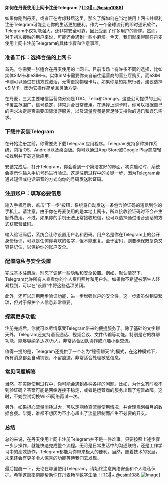 **如何在丹麦使用上网卡注册Telegram？[[TG💪+ @esim1088](https://t.me/s/esim1088)]**

如果你刚到丹麦，或者正在考虑移居这里，那么了解如何在当地使用上网卡并顺利注册Telegram可能会让你的生活更加便利。作为一个全球流行的即时通讯软件，Telegram不仅功能强大，还非常安全可靠，因此受到了许多用户的青睐。然而，对于初次接触的用户来说，可能还会遇到一些小麻烦。今天，我们就来聊聊在丹麦使用上网卡注册Telegram的具体步骤和注意事项。

### 准备工作：选择合适的上网卡

首先，你需要一张适合在丹麦使用的上网卡。目前市场上有许多不同的选择，比如实体SIM卡和eSIM卡。实体SIM卡需要你亲自前往运营商的营业厅购买，而eSIM卡则可以通过在线方式激活，无需更换物理卡片。如果你是短期旅行者，建议选择eSIM卡，因为它操作简单且灵活方便。

在丹麦，三大主要电信运营商分别是TDC、Telia和Orange。这些公司提供的上网卡覆盖范围广，信号稳定，非常适合日常使用。在选择上网卡时，你可以根据自己的需求决定是否需要国际漫游服务，以及流量套餐是否足够支持你的通讯和娱乐需求。

### 下载并安装Telegram

在开始注册之前，你需要先下载Telegram应用程序。Telegram支持多种操作系统，包括iOS、Android以及桌面版。你可以通过App Store或Google Play商店轻松找到并下载这款应用。

安装完成后，打开Telegram，你会看到一个简洁友好的界面。初次启动时，系统会提示你输入手机号码进行验证。这是注册过程中的关键一步，因为Telegram会通过短信或电话语音的方式向你的号码发送验证码。

### 注册账户：填写必要信息

输入手机号后，点击“下一步”按钮，系统将自动发送一条包含验证码的短信到你的手机上。请注意，由于你在丹麦使用的是本地上网卡，所以接收验证码时不会产生额外费用。不过，如果你的手机无法正常接收短信，也可以选择通过语音通话的方式获取验证码。

输入验证码后，系统会让你设置用户名和密码。用户名是你在Telegram上的公开身份标识，可以是任何你喜欢的名字，但不能重复。至于密码，则要确保既复杂又容易记住，以保护你的账户安全。

### 配置隐私与安全设置

完成基本注册后，别忘了调整一些隐私和安全设置。例如，默认情况下，Telegram允许所有人查看你的个人资料照片和用户名。如果你不希望被陌生人轻易找到，可以在“设置”中将这些选项关闭。

此外，还可以启用两步验证功能，进一步增强账户的安全性。这一步骤虽然稍显繁琐，但对于保护个人信息非常重要。

### 探索更多功能

注册完成后，你就可以尽情享受Telegram带来的便捷服务了。除了基础的文字聊天外，Telegram还支持语音通话、视频会议、文件传输等功能。特别是它的群聊功能，能够容纳多达20万人，非常适合团队协作或兴趣小组交流。

值得一提的是，Telegram还提供了一个名为“秘密聊天”的模式，在这种模式下，所有消息都会自动销毁，不留痕迹，非常适合处理敏感信息。

### 常见问题解答

当然，在实际使用过程中，你可能会遇到各种各样的问题。比如，为什么有时收不到验证码？答案可能是网络连接不稳定，或者是运营商的服务出现了短暂故障。这时，不妨尝试切换Wi-Fi网络再试一次。

另外，如果担心流量消耗过大，可以定期检查流量使用情况，并合理规划每月的数据套餐。毕竟，谁都不想因为不小心超出了流量限制而产生不必要的开支。

### 总结

总的来说，在丹麦使用上网卡注册Telegram并不是一件难事。只要按照上述步骤一步步操作，就能快速完成整个流程。无论是日常生活中的沟通联络，还是工作学习中的高效协作，Telegram都能为你带来极大的便利。当然，随着技术的发展，未来还会有更多令人惊喜的功能等待我们去发现。

最后提醒一下，无论在哪里使用Telegram，请始终注意网络安全和个人隐私保护。希望这篇指南能帮助你在丹麦畅享数字生活！[[TG💪+ @esim1088](https://t.me/s/esim1088) ![Image](https://i.postimg.cc/4NQfJmqS/Snipaste-2025-05-13-00-14-12.png)]